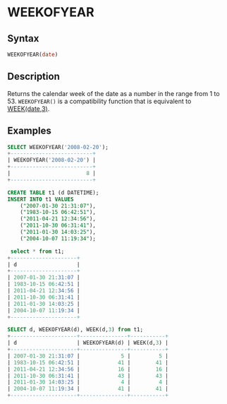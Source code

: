 # WEEKOFYEAR

## Syntax

```sql
WEEKOFYEAR(date)
```

## Description

Returns the calendar week of the date as a number in the range from 1
to 53. `WEEKOFYEAR()` is a compatibility function that is equivalent to
[WEEK(date,3)](/built-in-functions/date-time-functions/week/).

## Examples

```sql
SELECT WEEKOFYEAR('2008-02-20');
+--------------------------+
| WEEKOFYEAR('2008-02-20') |
+--------------------------+
|                        8 |
+--------------------------+
```

```sql
CREATE TABLE t1 (d DATETIME);
INSERT INTO t1 VALUES
    ("2007-01-30 21:31:07"),
    ("1983-10-15 06:42:51"),
    ("2011-04-21 12:34:56"),
    ("2011-10-30 06:31:41"),
    ("2011-01-30 14:03:25"),
    ("2004-10-07 11:19:34");
```

```sql
 select * from t1;
+---------------------+
| d                   |
+---------------------+
| 2007-01-30 21:31:07 |
| 1983-10-15 06:42:51 |
| 2011-04-21 12:34:56 |
| 2011-10-30 06:31:41 |
| 2011-01-30 14:03:25 |
| 2004-10-07 11:19:34 |
+---------------------+
```

```sql
SELECT d, WEEKOFYEAR(d), WEEK(d,3) from t1;
+---------------------+---------------+-----------+
| d                   | WEEKOFYEAR(d) | WEEK(d,3) |
+---------------------+---------------+-----------+
| 2007-01-30 21:31:07 |             5 |         5 |
| 1983-10-15 06:42:51 |            41 |        41 |
| 2011-04-21 12:34:56 |            16 |        16 |
| 2011-10-30 06:31:41 |            43 |        43 |
| 2011-01-30 14:03:25 |             4 |         4 |
| 2004-10-07 11:19:34 |            41 |        41 |
+---------------------+---------------+-----------+
```